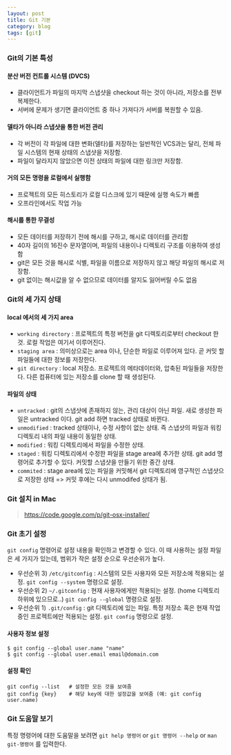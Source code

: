 ```yaml
---
layout: post
title: Git 기본
category: blog
tags: [git]
---
```

### Git의 기본 특성

#### 분산 버전 컨트롤 시스템 (DVCS)
 - 클라이언트가 파일의 마지막 스냅샷을 checkout 하는 것이 아니라, 저장소를 전부 복제한다.
 - 서버에 문제가 생기면 클라이언트 중 하나 가져다가 서버를 복원할 수 있음.

#### 델타가 아니라 스냅샷을 통한 버전 관리
 - 각 버전이 각 파일에 대한 변화(델타)를 저장하는 일반적인 VCS과는 달리, 전체 파일 시스템의 현재 상태의 스냅샷을 저장함.
 - 파일이 달라지지 않았으면 이전 상태의 파일에 대한 링크만 저장함.

#### 거의 모든 명령을 로컬에서 실행함
 - 프로젝트의 모든 히스토리가 로컬 디스크에 있기 때문에 실행 속도가 빠름
 - 오프라인에서도 작업 가능

#### 해시를 통한 무결성
 - 모든 데이터를 저장하기 전에 해시를 구하고, 해시로 데이터를 관리함
 - 40자 길이의 16진수 문자열이며, 파일의 내용이나 디렉토리 구조를 이용하여 생성함
 - git은 모든 것을 해시로 식별, 파일을 이름으로 저장하지 않고 해당 파일의 해시로 저장함.
 - git 없이는 해시값을 알 수 없으므로 데이터를 알지도 잃어버릴 수도 없음

### Git의 세 가지 상태

#### local 에서의 세 가지 area
 - `working directory` : 프로젝트의 특정 버전을 git 디렉토리로부터 checkout 한 것. 로컬 작업은 여기서 이루어진다.
 - `staging area` : 의미상으로는 area 이나, 단순한 파일로 이루어져 있다. 곧 커밋 할 파일들에 대한 정보를 저장한다.
 - `git directory` : local 저장소. 프로젝트의 메타데이터와, 압축된 파일들을 저장한다. 다른 컴퓨터에 있는 저장소를 clone 할 때 생성된다.

#### 파일의 상태
 - `untracked` : git의 스냅샷에 존재하지 않는, 관리 대상이 아닌 파일. 새로 생성한 파일은 untracked 이다. git add 하면 tracked 상태로 바뀐다.
 - `unmodified` : tracked 상태이나, 수정 사항이 없는 상태. 즉 스냅샷의 파일과 워킹 디렉토리 내의 파일 내용이 동일한 상태.
 - `modified` : 워킹 디렉토리에서 파일을 수정한 상태.
 - `staged` : 워킹 디렉토리에서 수정한 파일을 stage area에 추가한 상태. git add 명령어로 추가할 수 있다. 커밋할 스냅샷을 만들기 위한 중간 상태.
 - `commited` : stage area에 있는 파일을 커밋해서 git 디렉토리에 영구적인 스냅샷으로 저장한 상태 => 커밋 후에는 다시 unmodifed 상태가 됨.

### Git 설치 in Mac
> https://code.google.com/p/git-osx-installer/

### Git 초기 설정
`git config` 명령어로 설정 내용을 확인하고 변경할 수 있다. 이 때 사용하는 설정 파일은 세 가지가 있는데, 범위가 작은 설정 순으로 우선순위가 높다.

 - 우선순위 3) `/etc/gitconfig` : 시스템의 모든 사용자와 모든 저장소에 적용되는 설정. `git config --system` 명령으로 설정.
 - 우선순위 2) `~/.gitconfig` : 현재 사용자에게만 적용되는 설정. (home 디렉토리 하위에 있으므로..)  `git config --global` 명령으로 설정.
 - 우선순위 1) `.git/config` : git 디렉토리에 있는 파일. 특정 저장소 혹은 현재 작업중인 프로젝트에만 적용되는 설정. `git config` 명령으로 설정.


#### 사용자 정보 설정
```shell
$ git config --global user.name "name"
$ git config --global user.email email@domain.com
```

#### 설정 확인
```shell
git config --list	# 설정한 모든 것을 보여줌
git config {key}	# 해당 key에 대한 설정값을 보여줌 (예: git config user.name)
```

### Git 도움말 보기
특정 명령어에 대한 도움말을 보려면 `git help 명령어` or `git 명령어 --help` or `man git-명령어` 를 입력한다.
